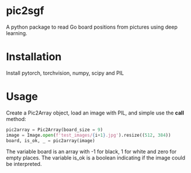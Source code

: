 # pic2sgf
A python package to read Go board positions from pictures using deep learning.

# Installation
Install pytorch, torchvision, numpy, scipy and PIL

# Usage
Create a Pic2Array object, load an image with PIL, and simple use the __call__ method:
```python
pic2array = Pic2Array(board_size = 9)
image = Image.open(f'test_images/{i+1}.jpg').resize((512, 384))
board, is_ok, _ = pic2array(image)
```
The variable board is an array with -1 for black, 1 for white and zero for empty places. The variable
is_ok is a boolean indicating if the image could be interpreted.